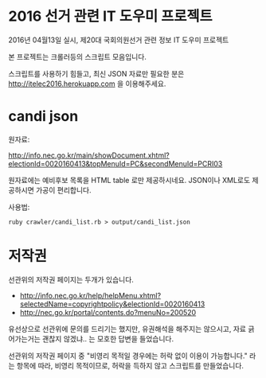 # 2016 선거 관련 IT 도우미 프로젝트

2016년 04월13일 실시, 제20대 국회의원선거 관련 정보 IT 도우미 프로젝트

본 프로젝트는 크롤러등의 스크립트 모음입니다. 

스크립트를 사용하기 힘들고, 최신 JSON 자료만 필요한 분은 http://itelec2016.herokuapp.com 을 이용해주세요.

# candi json 

원자료:

http://info.nec.go.kr/main/showDocument.xhtml?electionId=0020160413&topMenuId=PC&secondMenuId=PCRI03

원자료에는 예비후보 목록을 HTML table 로만 제공하시네요.
JSON이나 XML로도 제공하시면 가공이 편리합니다.


사용법:

    ruby crawler/candi_list.rb > output/candi_list.json


# 저작권

선관위의 저작권 페이지는 두개가 있습니다.

- http://info.nec.go.kr/help/helpMenu.xhtml?selectedName=copyrightpolicy&electionId=0020160413
- http://nec.go.kr/portal/contents.do?menuNo=200520

유선상으로 선관위에 문의를 드리기는 했지만, 유권해석을 해주지는 않으시고, 자료 긁어가는거는 괜찮지 않겠냐.. 는 모호한 답변을 들었습니다.

선관위의 저작권 페이지 중 "비영리 목적일 경우에는 허락 없이 이용이 가능합니다." 라는 항목에 따라, 비영리 목적이므로, 허락을 득하지 않고 스크립트를 만들었습니다.
